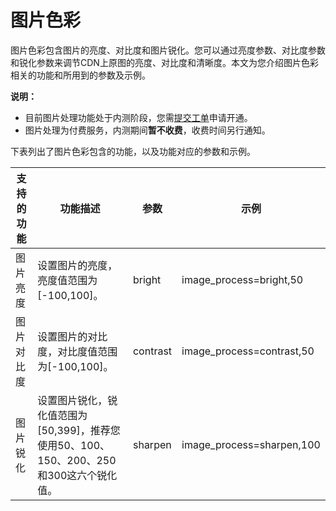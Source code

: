 # 图片色彩

图片色彩包含图片的亮度、对比度和图片锐化。您可以通过亮度参数、对比度参数和锐化参数来调节CDN上原图的亮度、对比度和清晰度。本文为您介绍图片色彩相关的功能和所用到的参数及示例。

**说明：**

-   目前图片处理功能处于内测阶段，您需[提交工单](https://selfservice.console.aliyun.com/ticket/createIndex)申请开通。
-   图片处理为付费服务，内测期间**暂不收费**，收费时间另行通知。

下表列出了图片色彩包含的功能，以及功能对应的参数和示例。

|支持的功能|功能描述|参数|示例|
|-----|----|--|--|
|图片亮度|设置图片的亮度，亮度值范围为\[-100,100\]。|bright|image\_process=bright,50|
|图片对比度|设置图片的对比度，对比度值范围为\[-100,100\]。|contrast|image\_process=contrast,50|
|图片锐化|设置图片锐化，锐化值范围为\[50,399\]，推荐您使用50、100、150、200、250和300这六个锐化值。|sharpen|image\_process=sharpen,100|

